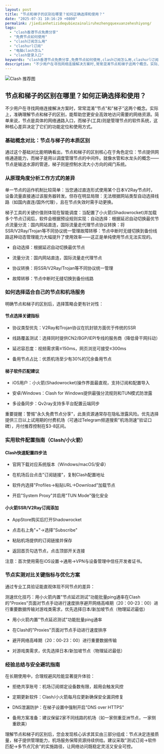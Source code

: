 ```yaml
---
layout: post
title: "节点和梯子的区别在哪里？如何正确选择和使用？"
date: "2025-07-31 10:16:29 +0800"
permalink: /jiedianhetizidequbiezainaliruhezhengquexuanzeheshiyong/
tags:
  - "clash香港节点免费分享"
  - "免费节点如何使用"
  - "clash订阅怎么用"
  - "clashurl订阅"
  - "电脑clash怎么"
  - "clash登录入口"
keywords: "clash香港节点免费分享,免费节点如何使用,clash订阅怎么用,clashurl订阅,电脑clash怎么,clash登录入口"
description: "不少用户在寻找网络连接解决方案时,常常混淆节点和梯子这两个概念。实际上,准确理解节点和梯子的区别,能帮助您更安全高效地访问需要的网络资源。简单来说,节点是具体的网络通路入口,而梯子(工具)则是管理节点的软件系统,这种核心差异决定了它们的功能定位和使用方式。"
---
```



![Clash 推荐图](https://clashjd.github.io/assets/img/tiktok机场推荐.png)

## 节点和梯子的区别在哪里？如何正确选择和使用？

不少用户在寻找网络连接解决方案时，常常混淆"节点"和"梯子"这两个概念。实际上，准确理解节点和梯子的区别，能帮助您更安全高效地访问需要的网络资源。简单来说，节点是具体的网络通路入口，而梯子(工具)则是管理节点的软件系统，这种核心差异决定了它们的功能定位和使用方式。

### 基础概念对比：节点与梯子的本质区别

通过这个基础对比能明确看出，节点和梯子的区别核心在于角色定位：节点提供网络通道能力，而梯子是用以调度管理节点的中间件。就像水管和水龙头的概念——节点是输送水源的管道，梯子则是控制水流大小方向的阀门系统。

### 从原理角度分析工作方式的差异

单一节点的运作机制比较简单：当您通过直连形式使用某个日本V2Ray节点时，设备流量直接通过该服务器转发。但存在明显局限：无法根据网站类型自动选择线路（如国内直连/国外代理），且在节点失效时需手动更换。

梯子工具的关键价值则体现在智能调度：当配置了小火箭(Shadowrocket)并加载多个节点订阅后，软件会根据预设规则实现：自动选择：根据延迟自动切换最优节点流量分流：国内网站直连，国际流量走代理节点协议转换：将SSR/V2Ray/Trojan等不同协议统一管理故障转移：节点中断时无缝切换到备份线路这种动态管理能力大幅提升了使用效率——这正是单纯使用节点无法实现的。

- 自动选择：根据延迟自动切换最优节点

- 流量分流：国内网站直连，国际流量走代理节点

- 协议转换：将SSR/V2Ray/Trojan等不同协议统一管理

- 故障转移：节点中断时无缝切换到备份线路

### 如何选择适合自己的节点和机场服务

明确节点和梯子的区别后，选择策略会更有针对性：

#### 节点选择关键指标

- 协议类型优先：V2Ray和Trojan协议在抗封锁方面优于传统的SSR

- 线路覆盖测试：选择同时提供CN2/BGP/IEPl专线的服务商（降低骨干网抖动）

- 延迟容忍度：视频需求需≤150ms，网页浏览可接受≤300ms

- 备用节点占比：优质机场至少有30%的冗余备用节点

#### 梯子软件匹配建议

- iOS用户：小火箭(Shadowrocket)操作界面最直观，支持订阅和配置导入

- 安卓/Windows：Clash for Windows提供最强分流规则和TUN模式防泄露

- 多设备同步：Qv2ray支持多平台配置云端同步

重要提醒：警惕"永久免费节点分享"，此类资源通常存在隐私泄露风险。优先选择提供三日以上试用期的付费机场（可通过Telegram频道搜索"机场测速"验证口碑），月付推荐控制在$3-8区间。

### 实用软件配置指南（Clash/小火箭）

#### Clash快速配置四步法

- 官网下载对应系统版本（Windows/macOS/安卓）

- 在机场后台点击"订阅链接"，复制Clash配置地址

- 软件内选择"Profiles→粘贴URL→Download"加载节点

- 开启"System Proxy"并启用"TUN Mode"强化安全

#### 小火箭SSR/V2Ray订阅添加

- AppStore购买后打开Shadowrocket

- 点击右上角"+"→选择"Subscribe"

- 粘贴机场提供的订阅链接并保存

- 返回首页勾选节点，点击顶部开关连接

注意：首次使用需在iOS设置→通用→VPN与设备管理中信任开发者证书。

### 节点实测对比关键指标与优化方案

通过专业工具验证能直观体现不同节点的差异：

测速优化技巧：用小火箭内置"节点延迟测试"功能批量ping通率在Clash的"Proxies"页面对节点手动进行速度排序避开网络高峰期（20：00-23：00）进行重要数据传输对游戏类需求，优先选择日本/新加坡节点（物理延迟最低）

- 用小火箭内置"节点延迟测试"功能批量ping通率

- 在Clash的"Proxies"页面对节点手动进行速度排序

- 避开网络高峰期（20：00-23：00）进行重要数据传输

- 对游戏类需求，优先选择日本/新加坡节点（物理延迟最低）

### 经验总结与安全避坑指南

在长期使用中，合理规避风险能显著提升体验：

- 拒绝共享账号：机场订阅绑定设备数有限，超用会触发风控

- 定期更新软件：Clash/小火箭每月应更新确保安全漏洞修复

- DNS泄漏防护：在梯子设置中强制开启"DNS over HTTPS"

- 备用方案准备：建议保留2家不同线路的机场（如一家侧重亚洲节点，一家侧重欧美）

理解节点和梯子的区别后，您会发现核心诉求其实由三部分组成：节点决定连接质量，梯子提供管理能力，机场服务保障资源持续供给。建议采取"测试订阅→软件匹配→多节点冗余"的实施路径，让网络访问既稳定灵活又安全可控。
